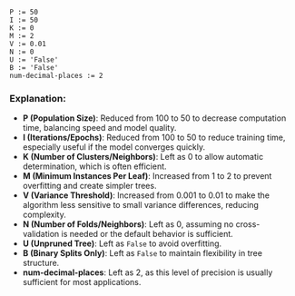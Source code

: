 ```plaintext
P := 50
I := 50
K := 0
M := 2
V := 0.01
N := 0
U := 'False'
B := 'False'
num-decimal-places := 2
```

### Explanation:
- **P (Population Size)**: Reduced from 100 to 50 to decrease computation time, balancing speed and model quality.
- **I (Iterations/Epochs)**: Reduced from 100 to 50 to reduce training time, especially useful if the model converges quickly.
- **K (Number of Clusters/Neighbors)**: Left as 0 to allow automatic determination, which is often efficient.
- **M (Minimum Instances Per Leaf)**: Increased from 1 to 2 to prevent overfitting and create simpler trees.
- **V (Variance Threshold)**: Increased from 0.001 to 0.01 to make the algorithm less sensitive to small variance differences, reducing complexity.
- **N (Number of Folds/Neighbors)**: Left as 0, assuming no cross-validation is needed or the default behavior is sufficient.
- **U (Unpruned Tree)**: Left as `False` to avoid overfitting.
- **B (Binary Splits Only)**: Left as `False` to maintain flexibility in tree structure.
- **num-decimal-places**: Left as 2, as this level of precision is usually sufficient for most applications.
